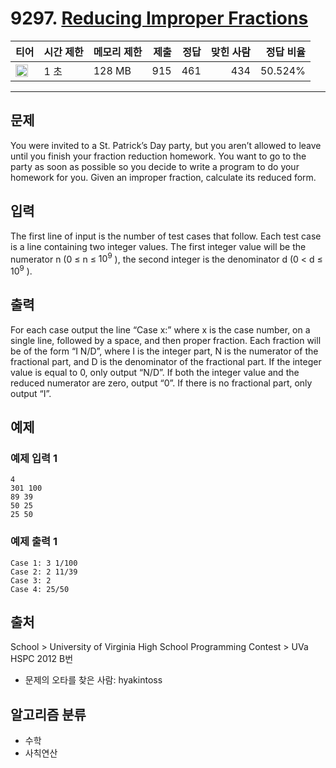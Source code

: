 # 9297. [Reducing Improper Fractions](https://www.acmicpc.net/problem/9297)

| 티어 | 시간 제한 | 메모리 제한 | 제출 | 정답 | 맞힌 사람 | 정답 비율 |
|---|---|---|---:|---:|---:|---:|
| <img src="https://static.solved.ac/tier_small/3.svg" width="20px" /> | 1 초 | 128 MB | 915 | 461 | 434 | 50.524% |

---

## 문제

You were invited to a St. Patrick’s Day party, but you aren’t allowed to leave until you finish your fraction reduction homework. You want to go to the party as soon as possible so you decide to write a program to do your homework for you. Given an improper fraction, calculate its reduced form.

## 입력

The first line of input is the number of test cases that follow. Each test case is a line containing two integer values. The first integer value will be the numerator n (0 ≤ n ≤ $10^{9}$
), the second integer is the denominator d (0 < d ≤ $10^{9}$
).

## 출력

For each case output the line “Case x:” where x is the case number, on a single line, followed by a space, and then proper fraction. Each fraction will be of the form “I N/D”, where I is the integer part, N is the numerator of the fractional part, and D is the denominator of the fractional part. If the integer value is equal to 0, only output “N/D”. If both the integer value and the reduced numerator are zero, output “0”. If there is no fractional part, only output “I”.

## 예제

### 예제 입력 1

```
4
301 100
89 39
50 25
25 50
```

### 예제 출력 1

```
Case 1: 3 1/100
Case 2: 2 11/39
Case 3: 2
Case 4: 25/50
```

## 출처

School
\> 
University of Virginia High School Programming Contest
\> 
UVa HSPC 2012
B번

- 문제의 오타를 찾은 사람: hyakintoss

## 알고리즘 분류

- 수학
- 사칙연산

